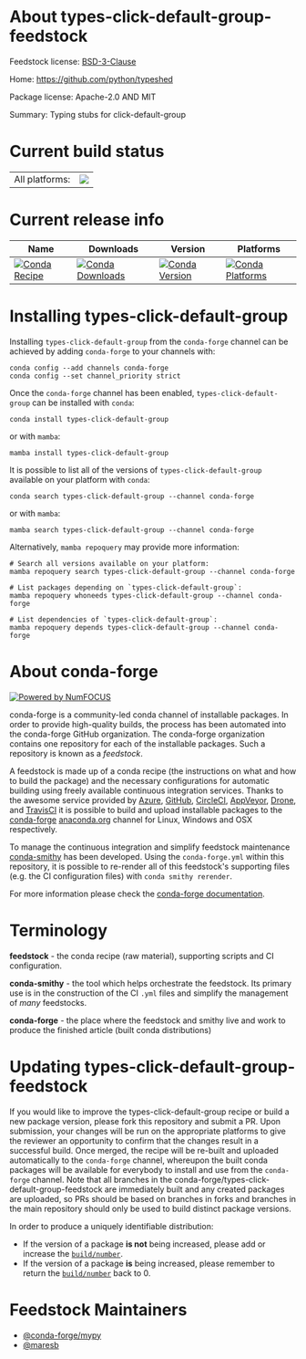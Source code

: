 About types-click-default-group-feedstock
=========================================

Feedstock license: [BSD-3-Clause](https://github.com/conda-forge/types-click-default-group-feedstock/blob/main/LICENSE.txt)

Home: https://github.com/python/typeshed

Package license: Apache-2.0 AND MIT

Summary: Typing stubs for click-default-group

Current build status
====================


<table><tr><td>All platforms:</td>
    <td>
      <a href="https://dev.azure.com/conda-forge/feedstock-builds/_build/latest?definitionId=21540&branchName=main">
        <img src="https://dev.azure.com/conda-forge/feedstock-builds/_apis/build/status/types-click-default-group-feedstock?branchName=main">
      </a>
    </td>
  </tr>
</table>

Current release info
====================

| Name | Downloads | Version | Platforms |
| --- | --- | --- | --- |
| [![Conda Recipe](https://img.shields.io/badge/recipe-types--click--default--group-green.svg)](https://anaconda.org/conda-forge/types-click-default-group) | [![Conda Downloads](https://img.shields.io/conda/dn/conda-forge/types-click-default-group.svg)](https://anaconda.org/conda-forge/types-click-default-group) | [![Conda Version](https://img.shields.io/conda/vn/conda-forge/types-click-default-group.svg)](https://anaconda.org/conda-forge/types-click-default-group) | [![Conda Platforms](https://img.shields.io/conda/pn/conda-forge/types-click-default-group.svg)](https://anaconda.org/conda-forge/types-click-default-group) |

Installing types-click-default-group
====================================

Installing `types-click-default-group` from the `conda-forge` channel can be achieved by adding `conda-forge` to your channels with:

```
conda config --add channels conda-forge
conda config --set channel_priority strict
```

Once the `conda-forge` channel has been enabled, `types-click-default-group` can be installed with `conda`:

```
conda install types-click-default-group
```

or with `mamba`:

```
mamba install types-click-default-group
```

It is possible to list all of the versions of `types-click-default-group` available on your platform with `conda`:

```
conda search types-click-default-group --channel conda-forge
```

or with `mamba`:

```
mamba search types-click-default-group --channel conda-forge
```

Alternatively, `mamba repoquery` may provide more information:

```
# Search all versions available on your platform:
mamba repoquery search types-click-default-group --channel conda-forge

# List packages depending on `types-click-default-group`:
mamba repoquery whoneeds types-click-default-group --channel conda-forge

# List dependencies of `types-click-default-group`:
mamba repoquery depends types-click-default-group --channel conda-forge
```


About conda-forge
=================

[![Powered by
NumFOCUS](https://img.shields.io/badge/powered%20by-NumFOCUS-orange.svg?style=flat&colorA=E1523D&colorB=007D8A)](https://numfocus.org)

conda-forge is a community-led conda channel of installable packages.
In order to provide high-quality builds, the process has been automated into the
conda-forge GitHub organization. The conda-forge organization contains one repository
for each of the installable packages. Such a repository is known as a *feedstock*.

A feedstock is made up of a conda recipe (the instructions on what and how to build
the package) and the necessary configurations for automatic building using freely
available continuous integration services. Thanks to the awesome service provided by
[Azure](https://azure.microsoft.com/en-us/services/devops/), [GitHub](https://github.com/),
[CircleCI](https://circleci.com/), [AppVeyor](https://www.appveyor.com/),
[Drone](https://cloud.drone.io/welcome), and [TravisCI](https://travis-ci.com/)
it is possible to build and upload installable packages to the
[conda-forge](https://anaconda.org/conda-forge) [anaconda.org](https://anaconda.org/)
channel for Linux, Windows and OSX respectively.

To manage the continuous integration and simplify feedstock maintenance
[conda-smithy](https://github.com/conda-forge/conda-smithy) has been developed.
Using the ``conda-forge.yml`` within this repository, it is possible to re-render all of
this feedstock's supporting files (e.g. the CI configuration files) with ``conda smithy rerender``.

For more information please check the [conda-forge documentation](https://conda-forge.org/docs/).

Terminology
===========

**feedstock** - the conda recipe (raw material), supporting scripts and CI configuration.

**conda-smithy** - the tool which helps orchestrate the feedstock.
                   Its primary use is in the construction of the CI ``.yml`` files
                   and simplify the management of *many* feedstocks.

**conda-forge** - the place where the feedstock and smithy live and work to
                  produce the finished article (built conda distributions)


Updating types-click-default-group-feedstock
============================================

If you would like to improve the types-click-default-group recipe or build a new
package version, please fork this repository and submit a PR. Upon submission,
your changes will be run on the appropriate platforms to give the reviewer an
opportunity to confirm that the changes result in a successful build. Once
merged, the recipe will be re-built and uploaded automatically to the
`conda-forge` channel, whereupon the built conda packages will be available for
everybody to install and use from the `conda-forge` channel.
Note that all branches in the conda-forge/types-click-default-group-feedstock are
immediately built and any created packages are uploaded, so PRs should be based
on branches in forks and branches in the main repository should only be used to
build distinct package versions.

In order to produce a uniquely identifiable distribution:
 * If the version of a package **is not** being increased, please add or increase
   the [``build/number``](https://docs.conda.io/projects/conda-build/en/latest/resources/define-metadata.html#build-number-and-string).
 * If the version of a package **is** being increased, please remember to return
   the [``build/number``](https://docs.conda.io/projects/conda-build/en/latest/resources/define-metadata.html#build-number-and-string)
   back to 0.

Feedstock Maintainers
=====================

* [@conda-forge/mypy](https://github.com/orgs/conda-forge/teams/mypy/)
* [@maresb](https://github.com/maresb/)

